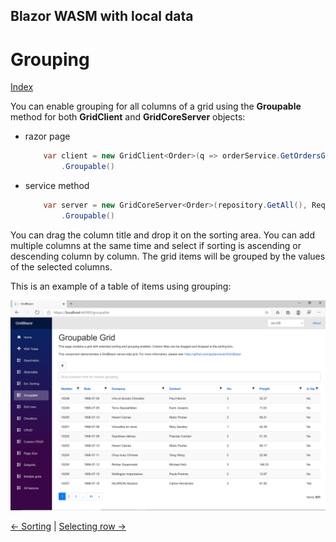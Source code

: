 ## Blazor WASM with local data

# Grouping

[Index](Documentation.md)

You can enable grouping for all columns of a grid using the **Groupable** method for both **GridClient** and **GridCoreServer** objects:
* razor page
    ```c#
        var client = new GridClient<Order>(q => orderService.GetOrdersGridRows(columns, q), query, false, "ordersGrid", Columns, locale)
            .Groupable()
    ```

* service method
    ```c#
        var server = new GridCoreServer<Order>(repository.GetAll(), Request.Query, true, "ordersGrid", columns, 10)
            .Groupable()
    ```

You can drag the column title and drop it on the sorting area. 
You can add multiple columns at the same time and select if sorting is ascending or descending column by column.
The grid items will be grouped by the values of the selected columns.

This is an example of a table of items using grouping:

![](../images/Grouping.png)


[<- Sorting](Sorting.md) | [Selecting row ->](Selecting_row.md)